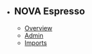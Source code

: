 - ## NOVA Espresso
    - [Overview](/{{route}}/{{version}}/overview)
    - [Admin](/{{route}}/{{version}}/admin)
    - [Imports](/{{route}}/{{version}}/imports)